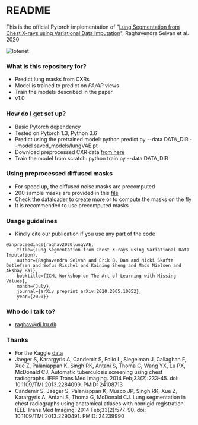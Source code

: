 # README #

This is the official Pytorch implementation of 
"[Lung Segmentation from Chest X-rays using Variational Data Imputation](https://arxiv.org/abs/2005.10052)", Raghavendra Selvan et al. 2020

![lotenet](models/model.png)
### What is this repository for? ###

* Predict lung masks from CXRs
* Model is trained to predict on *PA/AP* views
* Train the models described in the paper
* v1.0

### How do I get set up? ###

* Basic Pytorch dependency
* Tested on Pytorch 1.3, Python 3.6 
* Predict using the pretrained model: 
python predict.py --data DATA_DIR --model saved_models/lungVAE.pt
* Download preprocessed CXR data [from here](https://drive.google.com/open?id=1_rWIRBF9o6VE6v8upf4nTrZmZ1Nw9fbD)
* Train the model from scratch: 
python train.py --data DATA_DIR


### Using preprocessed diffused masks
* For speed up, the diffused noise masks are precomputed 
* 200 sample masks are provided in this [file](https://drive.google.com/open?id=1j7BYeX7ll0JIfYHSReLB95dojZYSwboK)
* Check the [dataloader](https://github.com/raghavian/lungVAE/blob/master/data/dataset.py) to create more or to compute the masks on the fly
* It is recommended to use precomputed masks

### Usage guidelines ###

* Kindly cite our publication if you use any part of the code
```
@inproceedings{raghav2020lungVAE,
 	title={Lung Segmentation from Chest X-rays using Variational Data Imputation},
	author={Raghavendra Selvan and Erik B. Dam and Nicki Skafte Detlefsen and Sofus Rischel and Kaining Sheng and Mads Nielsen and Akshay Pai},
	booktitle={ICML Workshop on The Art of Learning with Missing Values},
	month={July},
 	journal={arXiv preprint arXiv:2020.2005.10052},
	year={2020}}
```

### Who do I talk to? ###

* raghav@di.ku.dk

### Thanks 
* For the Kaggle [data](https://www.kaggle.com/kmader/pulmonary-chest-xray-abnormalities)
*    Jaeger S, Karargyris A, Candemir S, Folio L, Siegelman J, Callaghan F, Xue Z, Palaniappan K, Singh RK, Antani S, Thoma G, Wang YX, Lu PX, McDonald CJ. Automatic tuberculosis screening using chest radiographs. IEEE Trans Med Imaging. 2014 Feb;33(2):233-45. doi: 10.1109/TMI.2013.2284099. PMID: 24108713
*    Candemir S, Jaeger S, Palaniappan K, Musco JP, Singh RK, Xue Z, Karargyris A, Antani S, Thoma G, McDonald CJ. Lung segmentation in chest radiographs using anatomical atlases with nonrigid registration. IEEE Trans Med Imaging. 2014 Feb;33(2):577-90. doi: 10.1109/TMI.2013.2290491. PMID: 24239990

